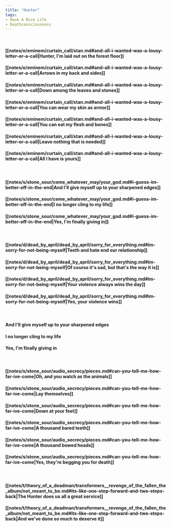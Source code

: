 ```yaml
---
title: "Hunter"
tags:
- Have A Nice Life
- Deathconsciousness
---
```

&nbsp;
#### [[notes/e/eminem/curtain_call/stan.md#and-all-i-wanted-was-a-lousy-letter-or-a-call|Hunter, I'm laid out on the forest floor]]
#### [[notes/e/eminem/curtain_call/stan.md#and-all-i-wanted-was-a-lousy-letter-or-a-call|Arrows in my back and sides]]
#### [[notes/e/eminem/curtain_call/stan.md#and-all-i-wanted-was-a-lousy-letter-or-a-call|Down among the leaves and stones]]
#### [[notes/e/eminem/curtain_call/stan.md#and-all-i-wanted-was-a-lousy-letter-or-a-call|You can wear my skin as armor]]
#### [[notes/e/eminem/curtain_call/stan.md#and-all-i-wanted-was-a-lousy-letter-or-a-call|You can eat my flesh and bones]]
#### [[notes/e/eminem/curtain_call/stan.md#and-all-i-wanted-was-a-lousy-letter-or-a-call|Leave nothing that is needed]]
#### [[notes/e/eminem/curtain_call/stan.md#and-all-i-wanted-was-a-lousy-letter-or-a-call|All I have is yours]]
&nbsp;
#### [[notes/s/stone_sour/come_whatever_may/your_god.md#i-guess-im-better-off-in-the-end|And I'll give myself up to your sharpened edges]]
#### [[notes/s/stone_sour/come_whatever_may/your_god.md#i-guess-im-better-off-in-the-end|I no longer cling to my life]]
#### [[notes/s/stone_sour/come_whatever_may/your_god.md#i-guess-im-better-off-in-the-end|Yes, I'm finally giving in]]
&nbsp;
#### [[notes/d/dead_by_april/dead_by_april/sorry_for_everything.md#im-sorry-for-not-being-myself|Teeth and hate end our relationship]]
#### [[notes/d/dead_by_april/dead_by_april/sorry_for_everything.md#im-sorry-for-not-being-myself|Of course it's sad, but that's the way it is]]
#### [[notes/d/dead_by_april/dead_by_april/sorry_for_everything.md#im-sorry-for-not-being-myself|Your violence always wins the day]]
#### [[notes/d/dead_by_april/dead_by_april/sorry_for_everything.md#im-sorry-for-not-being-myself|Yes, your violence wins]]
&nbsp;
#### And I'll give myself up to your sharpened edges
#### I no longer cling to my life
#### Yes, I'm finally giving in
&nbsp;
#### [[notes/s/stone_sour/audio_secrecy/pieces.md#can-you-tell-me-how-far-ive-come|Oh, and you watch as the animals]]
#### [[notes/s/stone_sour/audio_secrecy/pieces.md#can-you-tell-me-how-far-ive-come|Lay themselves]]
#### [[notes/s/stone_sour/audio_secrecy/pieces.md#can-you-tell-me-how-far-ive-come|Down at your feet]]
#### [[notes/s/stone_sour/audio_secrecy/pieces.md#can-you-tell-me-how-far-ive-come|A thousand bared teeth]]
#### [[notes/s/stone_sour/audio_secrecy/pieces.md#can-you-tell-me-how-far-ive-come|A thousand bowed heads]]
#### [[notes/s/stone_sour/audio_secrecy/pieces.md#can-you-tell-me-how-far-ive-come|Yes, they're begging you for death]]
&nbsp;
#### [[notes/t/theory_of_a_deadman/transformers__revenge_of_the_fallen_the_album/not_meant_to_be.md#its-like-one-step-forward-and-two-steps-back|The Hunter does us all a great service]]
#### [[notes/t/theory_of_a_deadman/transformers__revenge_of_the_fallen_the_album/not_meant_to_be.md#its-like-one-step-forward-and-two-steps-back|And we've done so much to deserve it]]
